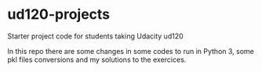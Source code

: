 ud120-projects
==============

Starter project code for students taking Udacity ud120

In this repo there are some changes in some codes to run in Python 3, some pkl files conversions and my solutions to the exercices.
